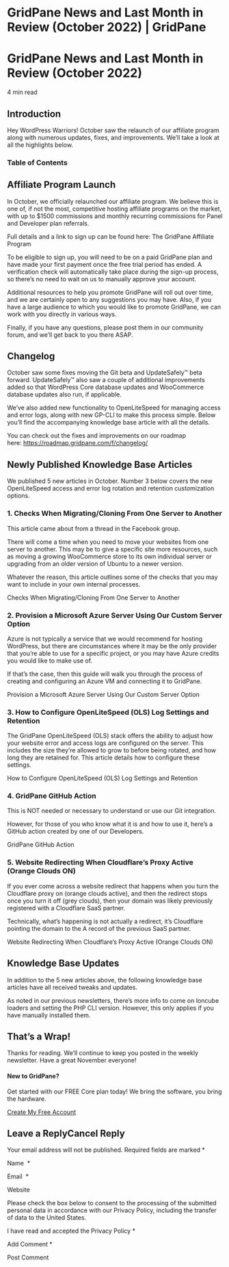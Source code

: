 # GridPane News and Last Month in Review (October 2022) | GridPane

# GridPane News and Last Month in Review (October 2022)

 

4 min read 

 

## Introduction

Hey WordPress Warriors! October saw the relaunch of our affiliate program along with numerous updates, fixes, and improvements. We’ll take a look at all the highlights below.

### Table of Contents

 

## Affiliate Program Launch

In October, we officially relaunched our affiliate program. We believe this is one of, if not the most, competitive hosting affiliate programs on the market, with up to $1500 commissions and monthly recurring commissions for Panel and Developer plan referrals.

Full details and a link to sign up can be found here: The GridPane Affiliate Program

To be eligible to sign up, you will need to be on a paid GridPane plan and have made your first payment once the free trial period has ended. A verification check will automatically take place during the sign-up process, so there’s no need to wait on us to manually approve your account.

Additional resources to help you promote GridPane will roll out over time, and we are certainly open to any suggestions you may have. Also, if you have a large audience to which you would like to promote GridPane, we can work with you directly in various ways.

Finally, if you have any questions, please post them in our community forum, and we’ll get back to you there ASAP.

 

## Changelog

October saw some fixes moving the Git beta and UpdateSafely™ beta forward. UpdateSafely™ also saw a couple of additional improvements added so that WordPress Core database updates and WooCommerce database updates also run, if applicable.

We’ve also added new functionality to OpenLiteSpeed for managing access and error logs, along with new GP-CLI to make this process simple. Below you’ll find the accompanying knowledge base article with all the details.

You can check out the fixes and improvements on our roadmap here: https://roadmap.gridpane.com/f/changelog/

 

## Newly Published Knowledge Base Articles

We published 5 new articles in October. Number 3 below covers the new OpenLiteSpeed access and error log rotation and retention customization options.

 

### 1. Checks When Migrating/Cloning From One Server to Another

This article came about from a thread in the Facebook group.

There will come a time when you need to move your websites from one server to another. This may be to give a specific site more resources, such as moving a growing WooCommerce store to its own individual server or upgrading from an older version of Ubuntu to a newer version.

Whatever the reason, this article outlines some of the checks that you may want to include in your own internal processes.

Checks When Migrating/Cloning From One Server to Another

 

### 2. Provision a Microsoft Azure Server Using Our Custom Server Option

Azure is not typically a service that we would recommend for hosting WordPress, but there are circumstances where it may be the only provider that you’re able to use for a specific project, or you may have Azure credits you would like to make use of.

If that’s the case, then this guide will walk you through the process of creating and configuring an Azure VM and connecting it to GridPane.

Provision a Microsoft Azure Server Using Our Custom Server Option

 

### 3. How to Configure OpenLiteSpeed (OLS) Log Settings and Retention

The GridPane OpenLiteSpeed (OLS) stack offers the ability to adjust how your website error and access logs are configured on the server. This includes the size they’re allowed to grow to before being rotated, and how long they are retained for. This article details how to configure these settings.

How to Configure OpenLiteSpeed (OLS) Log Settings and Retention

 

### 4. GridPane GitHub Action

This is NOT needed or necessary to understand or use our Git integration.

However, for those of you who know what it is and how to use it, here’s a GitHub action created by one of our Developers.

GridPane GitHub Action

 

### 5. Website Redirecting When Cloudflare’s Proxy Active (Orange Clouds ON)

If you ever come across a website redirect that happens when you turn the Cloudflare proxy on (orange clouds active), and then the redirect stops once you turn it off (grey clouds), then your domain was likely previously registered with a Cloudflare SaaS partner.

Technically, what’s happening is not actually a redirect, it’s Cloudflare pointing the domain to the A record of the previous SaaS partner.

Website Redirecting When Cloudflare’s Proxy Active (Orange Clouds ON)

 

## Knowledge Base Updates

In addition to the 5 new articles above, the following knowledge base articles have all received tweaks and updates.

As noted in our previous newsletters, there’s more info to come on Ioncube loaders and setting the PHP CLI version. However, this only applies if you have manually installed them.

 

## That’s a Wrap!

Thanks for reading. We’ll continue to keep you posted in the weekly newsletter. Have a great November everyone!

 

 

#### New to GridPane?

Get started with our FREE Core plan today! We bring the software, you bring the hardware.

[Create My Free Account](https://gridpane.com/checkout/?plan=core)

## Leave a ReplyCancel Reply

Your email address will not be published. Required fields are marked *

Name  *

Email  *

Website

Please check the box below to consent to the processing of the submitted personal data in accordance with our Privacy Policy, including the transfer of data to the United States.

I have read and accepted the Privacy Policy
		 *

Add Comment *

Post Comment

 

 